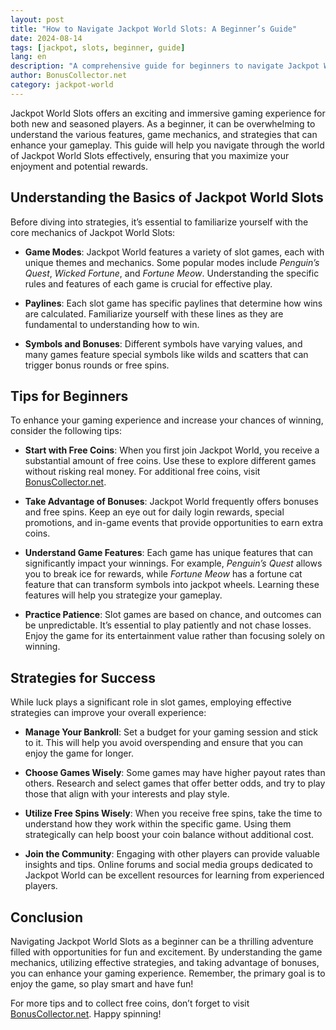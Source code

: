 ```yaml
---
layout: post  
title: "How to Navigate Jackpot World Slots: A Beginner’s Guide"
date: 2024-08-14  
tags: [jackpot, slots, beginner, guide]  
lang: en  
description: "A comprehensive guide for beginners to navigate Jackpot World Slots, including tips, strategies, and essential game mechanics."
author: BonusCollector.net  
category: jackpot-world
---
```


Jackpot World Slots offers an exciting and immersive gaming experience for both new and seasoned players. As a beginner, it can be overwhelming to understand the various features, game mechanics, and strategies that can enhance your gameplay. This guide will help you navigate through the world of Jackpot World Slots effectively, ensuring that you maximize your enjoyment and potential rewards.

## Understanding the Basics of Jackpot World Slots

Before diving into strategies, it’s essential to familiarize yourself with the core mechanics of Jackpot World Slots:

- **Game Modes**: Jackpot World features a variety of slot games, each with unique themes and mechanics. Some popular modes include *Penguin’s Quest*, *Wicked Fortune*, and *Fortune Meow*. Understanding the specific rules and features of each game is crucial for effective play.

- **Paylines**: Each slot game has specific paylines that determine how wins are calculated. Familiarize yourself with these lines as they are fundamental to understanding how to win.

- **Symbols and Bonuses**: Different symbols have varying values, and many games feature special symbols like wilds and scatters that can trigger bonus rounds or free spins.

## Tips for Beginners

To enhance your gaming experience and increase your chances of winning, consider the following tips:

- **Start with Free Coins**: When you first join Jackpot World, you receive a substantial amount of free coins. Use these to explore different games without risking real money. For additional free coins, visit [BonusCollector.net](https://bonuscollector.net/jackpot-world-free-coins/).

- **Take Advantage of Bonuses**: Jackpot World frequently offers bonuses and free spins. Keep an eye out for daily login rewards, special promotions, and in-game events that provide opportunities to earn extra coins.

- **Understand Game Features**: Each game has unique features that can significantly impact your winnings. For example, *Penguin’s Quest* allows you to break ice for rewards, while *Fortune Meow* has a fortune cat feature that can transform symbols into jackpot wheels. Learning these features will help you strategize your gameplay.

- **Practice Patience**: Slot games are based on chance, and outcomes can be unpredictable. It’s essential to play patiently and not chase losses. Enjoy the game for its entertainment value rather than focusing solely on winning.

## Strategies for Success

While luck plays a significant role in slot games, employing effective strategies can improve your overall experience:

- **Manage Your Bankroll**: Set a budget for your gaming session and stick to it. This will help you avoid overspending and ensure that you can enjoy the game for longer.

- **Choose Games Wisely**: Some games may have higher payout rates than others. Research and select games that offer better odds, and try to play those that align with your interests and play style.

- **Utilize Free Spins Wisely**: When you receive free spins, take the time to understand how they work within the specific game. Using them strategically can help boost your coin balance without additional cost.

- **Join the Community**: Engaging with other players can provide valuable insights and tips. Online forums and social media groups dedicated to Jackpot World can be excellent resources for learning from experienced players.

## Conclusion

Navigating Jackpot World Slots as a beginner can be a thrilling adventure filled with opportunities for fun and excitement. By understanding the game mechanics, utilizing effective strategies, and taking advantage of bonuses, you can enhance your gaming experience. Remember, the primary goal is to enjoy the game, so play smart and have fun!

For more tips and to collect free coins, don’t forget to visit [BonusCollector.net](https://bonuscollector.net/jackpot-world-free-coins/). Happy spinning!